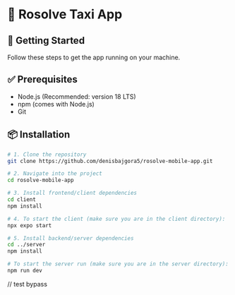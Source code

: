 # 📱 Rosolve Taxi App

## 🚀 Getting Started

Follow these steps to get the app running on your machine.

## ✅ Prerequisites

- Node.js (Recommended: version 18 LTS)
- npm (comes with Node.js)
- Git

## 📦 Installation

```bash
# 1. Clone the repository
git clone https://github.com/denisbajgora5/rosolve-mobile-app.git

# 2. Navigate into the project
cd rosolve-mobile-app

# 3. Install frontend/client dependencies
cd client
npm install

# 4. To start the client (make sure you are in the client directory):
npx expo start

# 5. Install backend/server dependencies
cd ../server
npm install

# To start the server run (make sure you are in the server directory):
npm run dev
```
// test bypass
